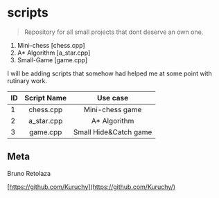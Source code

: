 # scripts
> Repository for all small projects that dont deserve an own one.

1. Mini-chess [chess.cpp]
2. A* Algorithm [a_star.cpp]
3. Small-Game [game.cpp]

I will be adding scripts that somehow had helped me at some point with rutinary work.

| ID | Script Name | Use case |
| ---- |:----:|:----:|
| 1 | chess.cpp | Mini-chess game |
| 2 | a_star.cpp | A* Algorithm |
| 3 | game.cpp | Small Hide&Catch game |

## Meta

Bruno Retolaza

[https://github.com/Kuruchy](https://github.com/Kuruchy/)
